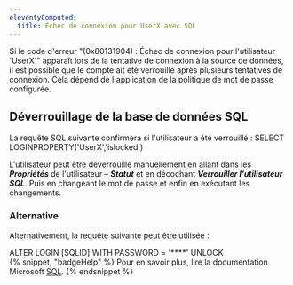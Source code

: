 ```yaml
---
eleventyComputed:
  title: Échec de connexion pour UserX avec SQL
---
```

Si le code d'erreur "(0x80131904) : Échec de connexion pour l'utilisateur 'UserX'" apparaît lors de la tentative de connexion à la source de données, il est possible que le compte ait été verrouillé après plusieurs tentatives de connexion. Cela dépend de l'application de la politique de mot de passe configurée.

## Déverrouillage de la base de données SQL
La requête SQL suivante confirmera si l'utilisateur a été verrouillé : SELECT LOGINPROPERTY('UserX','islocked')

L'utilisateur peut être déverrouillé manuellement en allant dans les ***Propriétés*** de l'utilisateur – ***Statut*** et en décochant ***Verrouiller l'utilisateur SQL***. Puis en changeant le mot de passe et enfin en exécutant les changements.

### Alternative
Alternativement, la requête suivante peut être utilisée :

ALTER LOGIN [SQLID] WITH PASSWORD = '****' UNLOCK  
{% snippet, "badgeHelp" %}
Pour en savoir plus, lire la documentation Microsoft [SQL](https://learn.microsoft.com/fr-fr/sql/sql-server/?view=sql-server-ver16).
{% endsnippet %}
